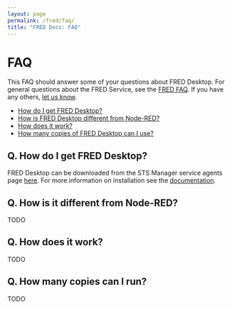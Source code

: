 ```yaml
---
layout: page
permalink: /fred/faq/
title: "FRED Docs: FAQ"
---
```

# FAQ

This FAQ should answer some of your questions about FRED Desktop. For general questions about the FRED Service, see the [FRED FAQ](/fred/faq).  If you have any others, [let us know](mailto:info@sensetecnic.com).

- [How do I get FRED Desktop?](#q-how-do-i-get-fred-desktop)
- [How is FRED Desktop different from Node-RED?](#q-how-is-it-different-from-node-red)
- [How does it work?](#q-how-does-it-work)
- [How many copies of FRED Desktop can I use?](#q-how-many-copies-can-i-run)

## Q. How do I get FRED Desktop?

FRED Desktop can be downloaded from the STS Manager service agents page [here](https://manager.sensetecnic.com/dash/agents).  For more information on installation see the [documentation](/desktop).

## Q. How is it different from Node-RED?

TODO

## Q. How does it work?

TODO

## Q. How many copies can I run?

TODO